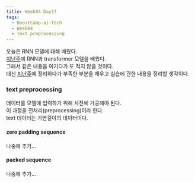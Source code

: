 ```yaml
---
title: Week04 Day17
tags:
  - BoostCamp-ai-tech
  - Week04
  - text preprocessing
---
```


오늘은 RNN 모델에 대해 배웠다.  
[지난주](/2021/02/04/16.html)에 RNN과 transformer 모델을 배웠다.  
그래서 같은 내용을 여기다가 또 적지 않을 것이다.  
대신 [지난주](/2021/02/04/16.html)에 정리하다가 부족한 부분을 채우고 실습에 관한 내용을 정리할 생각이다.  

### text preprocessing
데이터를 모델에 입력하기 위해 사전에 가공해야 된다.  
이 과정을 전처리(preprocessing)이라 한다.  
text 데이터는 가변길이의 데이터이다.  

#### zero padding sequence
나중에 추가...

#### packed sequence
나중에 추가...
